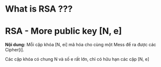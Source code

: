 # What is RSA ???


# RSA - More public key [N, e]

**Nội dung:** Mỗi cặp khóa [N, ei] mã hóa cho cùng một Mess để ra được các Cipher[i].

Các cặp khóa có chung N và số e rất lớn, chỉ có hữu hạn các cặp [N, e]